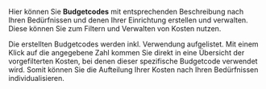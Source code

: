 Hier können Sie **Budgetcodes** mit entsprechenden Beschreibung nach Ihren Bedürfnissen und denen Ihrer Einrichtung erstellen und verwalten. Diese können Sie zum Filtern und Verwalten von Kosten nutzen.  

Die erstellten Budgetcodes werden inkl. Verwendung aufgelistet. Mit einem Klick auf die angegebene Zahl kommen Sie direkt in eine Übersicht der vorgefilterten Kosten, bei denen dieser spezifische Budgetcode verwendet wird. Somit können Sie die Aufteilung Ihrer Kosten nach Ihren Bedürfnissen individualisieren.
